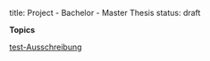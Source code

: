 title: Project - Bachelor - Master Thesis
status: draft

**Topics**

[test-Ausschreibung](thesis/test.pdf "Ausschreibung")

